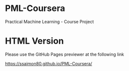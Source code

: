 # PML-Coursera
Practical Machine Learning - Course Project

# HTML Version
Please use the GitHub Pages previewer at the following link

<https://ssaimon80.github.io/PML-Coursera/>
